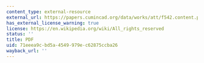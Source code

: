 ```yaml
---
content_type: external-resource
external_url: https://papers.cumincad.org/data/works/att/f542.content.pdf
has_external_license_warning: true
license: https://en.wikipedia.org/wiki/All_rights_reserved
status: ''
title: PDF
uid: 71eeea9c-bd5a-4549-979e-c62875ccba26
wayback_url: ''
---
```


